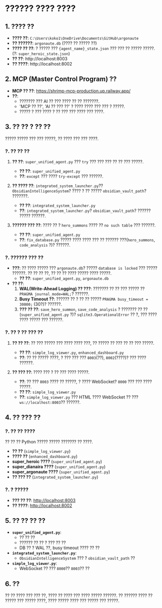 # ?????? ???? ????

## 1. ???? ??

*   **???? ??**: `C:\Users\koko1\OneDrive\Documents\GitHub\argonaute`
*   **?? ??????**: `argonaute.db` (???? ?? ????? ??)
*   **???? ?? ??**: ? ????? ??? `{agent_name}_state.json` ??? ??? ?? ????? ?????. (?: `super_heroic_state.json`)
*   **?? ??**: http://localhost:8003
*   **?? ????**: http://localhost:8002

## 2. MCP (Master Control Program) ??

*   **MCP ?? ??**: https://shrimp-mcp-production.up.railway.app/
*   **??**:
    *   ??????? ??? AI ?? ??? ???? ?? ?? ???????.
    *   'MCP ?? ??', 'AI ?? ??? ??' ? ???? ???? ??? ??? ? ?????.
    *   ????? ? ??? ???? ? ?? ??? ??? ???? ??? ????.

## 3. ?? ?? ? ?? ??

????? ????? ??? ??? ?????, ?? ???? ??? ??? ????.

### ?. ?? ?? ??

1.  **?? ??**: `super_unified_agent.py` ??? `try` ??? ??? ??? ?? ?? ??? ?????.
    *   **?? ??**: `super_unified_agent.py`
    *   **??**: `except` ??? ???? `try-except` ??? ??????.

2.  **?? ???? ??**: `integrated_system_launcher.py`?? `ObsidianIntelligenceSystem`? ???? ? ?? ????? `obsidian_vault_path`? ???????.
    *   **?? ??**: `integrated_system_launcher.py`
    *   **??**: `integrated_system_launcher.py`? `obsidian_vault_path`? ?????? ????? ??????.

3.  **?????? ??? ??**: ???? ?? ? `hero_summons` ???? ?? `no such table` ??? ??????.
    *   **?? ??**: `super_unified_agent.py`
    *   **??**: `fix_database.py` ????? ???? ???? ??? ?? ?????? ???(`hero_summons`, `code_analysis` ?)? ??????.

### ?. ?????? ??? ??

*   **???**: ?? ???? ????? ??? `argonaute.db`? ????? `database is locked` ??? ????? ??????. ?? ?? ?? ??, ?? ?? ?? ???? ????? ???? ?????.
    *   **?? ??**: `super_unified_agent.py`, `argonaute.db`
*   **?? ??**:
    1.  **WAL(Write-Ahead Logging) ?? ???**: ??????? ?? ?? ??? ????? ?? `PRAGMA journal_mode=WAL;`? ??????.
    2.  **Busy Timeout ??**: ?????? ?? ? ?? ?? ????? `PRAGMA busy_timeout = 30000;` (30?)? ??????.
    3.  **??? ?? ??**: `save_hero_summon`, `save_code_analysis` ? ??????? ?? ??(`super_unified_agent.py` ?)? `sqlite3.OperationalError` ?? ?, ??? ???? ???? ????? ??? ??????.

### ?. ?? ? ?? ??? ??

1.  **?? ?? ??**: ?? ??? ????? ??? ???? ???? ???, ?? ????? ?? ??? ?? ?? ??? ?????.
    *   **?? ??**: `simple_log_viewer.py`, `enhanced_dashboard.py`
    *   **??**: ?? ?? ????? ????, ? ??? ??? ??? `8003`(??), `8002`(????)? ??? ???? ??????.

2.  **?? ??? ??**: ???? ??? ? ?? ??? ???? ?????.
    *   **??**: ?? ??? `8003` ???? ?? ?????, ? ???? WebSocket? `8000` ??? ??? ???? ?????.
    *   **?? ??**: `simple_log_viewer.py`
    *   **??**: `simple_log_viewer.py` ??? HTML ???? WebSocket ?? ??? `ws://localhost:8003`?? ??????.

## 4. ?? ??? ??

### ?. ?? ?? ????
?? ?? ?? Python ????? ????? ??????? ?? ????.
-   **?? ??** (`simple_log_viewer.py`)
-   **???? ??** (`enhanced_dashboard.py`)
-   **super_heroic ????** (`super_unified_agent.py`)
-   **super_dianaira ????** (`super_unified_agent.py`)
-   **super_argonaute ????** (`super_unified_agent.py`)
-   **?? ??? ??** (`integrated_system_launcher.py`)

### ?. ? ?????
-   **??? ?? ??**: [http://localhost:8003](http://localhost:8003)
-   **?? ????**: [http://localhost:8002](http://localhost:8002)

## 5. ?? ?? ?? ??

-   **`super_unified_agent.py`**:
    -   ?? ?? ??
    -   ?????? ?? ?? ? ??? ?? ??
    -   DB ?? ? WAL ??, busy timeout ???? ?? ??
-   **`integrated_system_launcher.py`**:
    -   `ObsidianIntelligenceSystem` ??? ? `obsidian_vault_path` ??
-   **`simple_log_viewer.py`**:
    -   WebSocket ?? ??? `8000`?? `8003`?? ??

## 6. ??

?? ?? ???? ??? ??? ??, ???? ?? ???? ??? ???? ????? ??????. ?? ?????? ???? ?? ????? ??? ????? ????, ???? ????? ???? ??? ????? ??? ?????. 